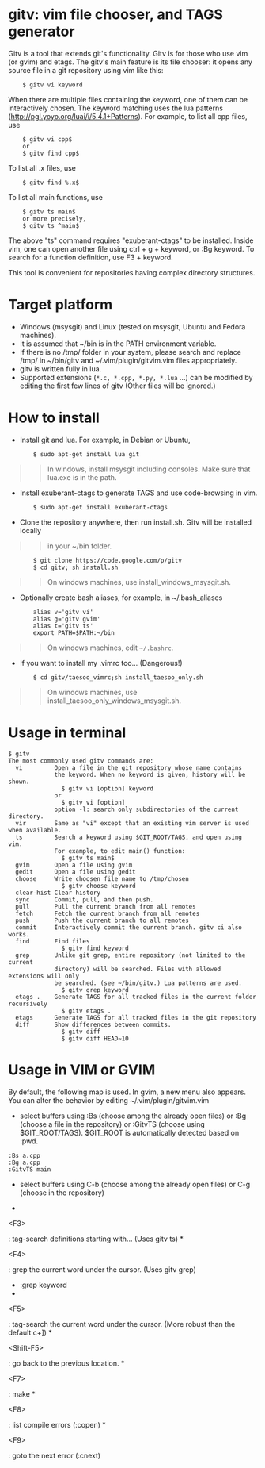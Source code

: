 # gitv: vim file chooser, and TAGS generator #
Gitv is a tool that extends git's functionality. Gitv is for those who use
vim (or gvim) and etags. The gitv's main feature is its file chooser:
it opens any source file in a git repository using vim like this:
```
    $ gitv vi keyword
```
When there are multiple files containing the keyword, one of them can be interactively chosen. The keyword matching uses the lua patterns (http://pgl.yoyo.org/luai/i/5.4.1+Patterns).
For example, to list all cpp files, use
```
    $ gitv vi cpp$
    or
    $ gitv find cpp$
```
To list all .x files, use
```
    $ gitv find %.x$
```
To list all main functions, use
```
    $ gitv ts main$
    or more precisely,
    $ gitv ts ^main$
```
The above "ts" command requires "exuberant-ctags" to be installed.
Inside vim, one can open another file using ctrl + g + keyword, or :Bg keyword.
To search for a function definition, use F3 + keyword.

This tool is convenient for repositories having complex directory structures.

# Target platform #
  * Windows (msysgit) and Linux (tested on msysgit, Ubuntu and Fedora machines).
  * It is assumed that ~/bin is in the PATH environment variable.
  * If there is no /tmp/ folder in your system, please search and replace /tmp/ in ~/bin/gitv and ~/.vim/plugin/gitvim.vim files appropriately.
  * gitv is written fully in lua.
  * Supported extensions (`*.c, *.cpp, *.py, *.lua` ...) can be modified by editing the first few lines of gitv (Other files will be ignored.)

# How to install #
  * Install git and lua. For example, in Debian or Ubuntu,
```
       $ sudo apt-get install lua git 
```
> > In windows, install msysgit including consoles. Make sure that lua.exe is in the path.

  * Install exuberant-ctags to generate TAGS and use code-browsing in vim.
```
       $ sudo apt-get install exuberant-ctags
```

  * Clone the repository anywhere, then run install.sh. Gitv will be installed locally
> > in your ~/bin folder.
```
       $ git clone https://code.google.com/p/gitv 
       $ cd gitv; sh install.sh
```
> > On windows machines, use install\_windows\_msysgit.sh.

  * Optionally create bash aliases, for example, in ~/.bash\_aliases
```
       alias v='gitv vi'
       alias g='gitv gvim'
       alias t='gitv ts'
       export PATH=$PATH:~/bin
```
> > On windows machines, edit `~/.bashrc`.

  * If you want to install my .vimrc too... (Dangerous!)
```
       $ cd gitv/taesoo_vimrc;sh install_taesoo_only.sh
```
> > On windows machines, use install\_taesoo\_only\_windows\_msysgit.sh.

# Usage in terminal #
```
$ gitv
The most commonly used gitv commands are:
  vi         Open a file in the git repository whose name contains 
             the keyword. When no keyword is given, history will be shown.
               $ gitv vi [option] keyword
             or
               $ gitv vi [option]
             option -l: search only subdirectories of the current directory.
  vir        Same as "vi" except that an existing vim server is used when available.
  ts         Search a keyword using $GIT_ROOT/TAGS, and open using vim. 
             For example, to edit main() function:
               $ gitv ts main$
  gvim       Open a file using gvim
  gedit      Open a file using gedit
  choose     Write choosen file name to /tmp/chosen
               $ gitv choose keyword
  clear-hist Clear history
  sync       Commit, pull, and then push. 
  pull       Pull the current branch from all remotes
  fetch      Fetch the current branch from all remotes
  push       Push the current branch to all remotes
  commit     Interactively commit the current branch. gitv ci also works.
  find       Find files 
               $ gitv find keyword
  grep       Unlike git grep, entire repository (not limited to the current 
             directory) will be searched. Files with allowed extensions will only
             be searched. (see ~/bin/gitv.) Lua patterns are used.
               $ gitv grep keyword
  etags .    Generate TAGS for all tracked files in the current folder recursively
               $ gitv etags .
  etags      Generate TAGS for all tracked files in the git repository
  diff       Show differences between commits. 
               $ gitv diff
               $ gitv diff HEAD~10
```

# Usage in VIM or GVIM #
By default, the following map is used. In gvim, a new menu also appears. You can alter the behavior by editing ~/.vim/plugin/gitvim.vim
  * select buffers using :Bs (choose among the already open files) or :Bg (choose a file in the repository) or :GitvTS (choose using $GIT\_ROOT/TAGS). $GIT\_ROOT is automatically detected based on :pwd.
```
:Bs a.cpp
:Bg a.cpp
:GitvTS main
```
  * select buffers using C-b (choose among the already open files) or C-g (choose in the repository)

  * 

&lt;F3&gt;

 : tag-search definitions starting with... (Uses gitv ts)
  * 

&lt;F4&gt;

 : grep the current word under the cursor. (Uses gitv grep)
  * :grep keyword
  * 

&lt;F5&gt;

 : tag-search the current word under the cursor. (More robust than the default c+])
  * 

&lt;Shift-F5&gt;

 : go back to the previous location.
  * 

&lt;F7&gt;

 : make
  * 

&lt;F8&gt;

 : list compile errors (:copen)
  * 

&lt;F9&gt;

 : goto the next error (:cnext)